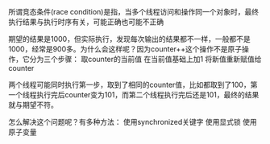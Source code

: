 所谓竞态条件(race condition)是指，当多个线程访问和操作同一个对象时，最终执行结果与执行时序有关，可能正确也可能不正确

期望的结果是1000，但实际执行，发现每次输出的结果都不一样，一般都不是1000，经常是900多。为什么会这样呢？因为counter++这个操作不是原子操作，它分为三个步骤：
取counter的当前值
在当前值基础上加1
将新值重新赋值给counter

两个线程可能同时执行第一步，取到了相同的counter值，比如都取到了100，第一个线程执行完后counter变为101，而第二个线程执行完后还是101，最终的结果就与期望不符。


怎么解决这个问题呢？有多种方法：
使用synchronized关键字
使用显式锁
使用原子变量